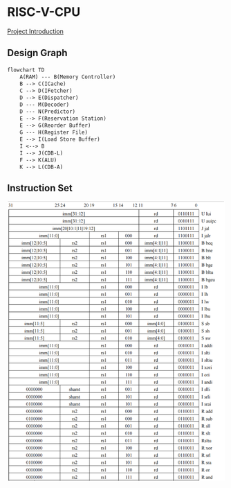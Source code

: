 # RISC-V-CPU

[Project Introduction](https://github.com/ACMClassCourse-2022/RISC-V-CPU-2023)

## Design Graph

```mermaid
flowchart TD
    A(RAM) --- B(Memory Controller)
    B --> C(ICache)
    C --> D(IFetcher)
    D --> E(Dispatcher)
    D --- M(Decoder)
    D --- N(Predictor)
    E --> F(Reservation Station)
    E --> G(Reorder Buffer)
    G --- H(Register File)
    E --> I(Load Store Buffer)
    I <--> B
    I --> J(CDB-L)
    F --> K(ALU)
    K --> L(CDB-A)
```

## Instruction Set

![RV32I](RV32I.png)